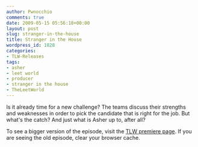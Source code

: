 ```yaml
---
author: Pwnocchio
comments: true
date: 2009-05-15 05:56:18+00:00
layout: post
slug: stranger-in-the-house
title: Stranger in the House
wordpress_id: 1828
categories:
- TLW-Releases
tags:
- asher
- leet world
- producer
- stranger in the house
- TheLeetWorld
---
```


Is it already time for a new challenge? The teams discuss their strengths and weaknesses in order to pick the candidate that is right for the job. But what's the catch? And just what is Asher up to, after all?

To see a bigger version of the episode, visit the [TLW premiere page](http://www.smoothfewfilms.com/premiere/). If you are seeing the old episode, clear your browser cache.
